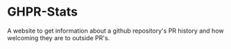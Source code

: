 # GHPR-Stats
A website to get information about a github repository's PR history and how welcoming they are to outside PR's.

